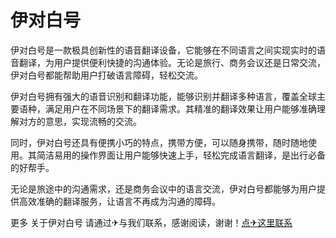 # 伊对白号

伊对白号是一款极具创新性的语音翻译设备，它能够在不同语言之间实现实时的语音翻译，为用户提供便利快捷的沟通体验。无论是旅行、商务会议还是日常交流，伊对白号都能帮助用户打破语言障碍，轻松交流。

伊对白号拥有强大的语音识别和翻译功能，能够识别并翻译多种语言，覆盖全球主要语种，满足用户在不同场景下的翻译需求。其精准的翻译效果让用户能够准确理解对方的意思，实现流畅的交流。

同时，伊对白号还具有便携小巧的特点，携带方便，可以随身携带，随时随地使用。其简洁易用的操作界面让用户能够快速上手，轻松完成语言翻译，是出行必备的好帮手。

无论是旅途中的沟通需求，还是商务会议中的语言交流，伊对白号都能够为用户提供高效准确的翻译服务，让语言不再成为沟通的障碍。

更多 关于伊对白号 请通过✈与我们联系，感谢阅读，谢谢！[点✈这里联系](https://c.k02.cc)